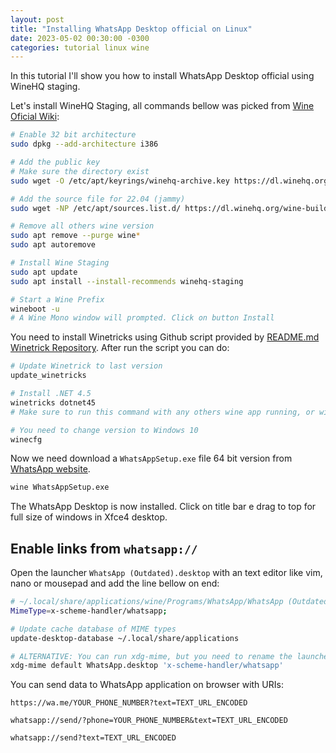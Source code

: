 ```yaml
---
layout: post
title: "Installing WhatsApp Desktop official on Linux"
date: 2023-05-02 00:30:00 -0300
categories: tutorial linux wine
---
```

In this tutorial I'll show you how to install WhatsApp Desktop official using WineHQ staging.

Let's install WineHQ Staging, all commands bellow was picked from [Wine Oficial Wiki](https://wiki.winehq.org/Ubuntu):

```bash
# Enable 32 bit architecture
sudo dpkg --add-architecture i386

# Add the public key
# Make sure the directory exist
sudo wget -O /etc/apt/keyrings/winehq-archive.key https://dl.winehq.org/wine-builds/winehq.key

# Add the source file for 22.04 (jammy)
sudo wget -NP /etc/apt/sources.list.d/ https://dl.winehq.org/wine-builds/ubuntu/dists/jammy/winehq-jammy.sources

# Remove all others wine version
sudo apt remove --purge wine*
sudo apt autoremove

# Install Wine Staging
sudo apt update
sudo apt install --install-recommends winehq-staging

# Start a Wine Prefix
wineboot -u
# A Wine Mono window will prompted. Click on button Install
```

You need to install Winetricks using Github script provided by [README.md Winetrick Repository](https://github.com/Winetricks/winetricks). After run the script you can do:

```bash
# Update Winetrick to last version
update_winetricks

# Install .NET 4.5
winetricks dotnet45
# Make sure to run this command with any others wine app running, or winetrick will waiting process finished!

# You need to change version to Windows 10
winecfg
```

Now we need download a `WhatsAppSetup.exe` file 64 bit version from [WhatsApp website](https://www.whatsapp.com/download).

```bash
wine WhatsAppSetup.exe
```

The WhatsApp Desktop is now installed. Click on title bar e drag to top for full size of windows in Xfce4 desktop.

## Enable links from `whatsapp://`

Open the launcher `WhatsApp (Outdated).desktop` with an text editor like vim, nano or mousepad and add the line bellow on end:

```bash
# ~/.local/share/applications/wine/Programs/WhatsApp/WhatsApp (Outdated).desktop`
MimeType=x-scheme-handler/whatsapp;

# Update cache database of MIME types
update-desktop-database ~/.local/share/applications

# ALTERNATIVE: You can run xdg-mime, but you need to rename the launcher
xdg-mime default WhatsApp.desktop 'x-scheme-handler/whatsapp'
```

You can send data to WhatsApp application on browser with URIs:

```
https://wa.me/YOUR_PHONE_NUMBER?text=TEXT_URL_ENCODED

whatsapp://send/?phone=YOUR_PHONE_NUMBER&text=TEXT_URL_ENCODED

whatsapp://send?text=TEXT_URL_ENCODED
```